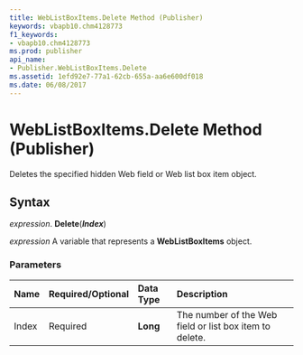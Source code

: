 ```yaml
---
title: WebListBoxItems.Delete Method (Publisher)
keywords: vbapb10.chm4128773
f1_keywords:
- vbapb10.chm4128773
ms.prod: publisher
api_name:
- Publisher.WebListBoxItems.Delete
ms.assetid: 1efd92e7-77a1-62cb-655a-aa6e600df018
ms.date: 06/08/2017
---
```



# WebListBoxItems.Delete Method (Publisher)

Deletes the specified hidden Web field or Web list box item object.


## Syntax

 _expression_. **Delete**(**_Index_**)

 _expression_ A variable that represents a  **WebListBoxItems** object.


### Parameters



|**Name**|**Required/Optional**|**Data Type**|**Description**|
|:-----|:-----|:-----|:-----|
|Index|Required| **Long**|The number of the Web field or list box item to delete.|

